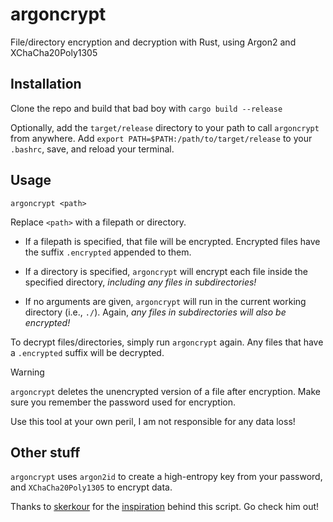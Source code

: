 # argoncrypt

File/directory encryption and decryption with Rust, using Argon2 and XChaCha20Poly1305

## Installation

Clone the repo and build that bad boy with `cargo build --release`

Optionally, add the `target/release` directory to your path to call `argoncrypt` from anywhere. Add `export PATH=$PATH:/path/to/target/release` to your `.bashrc`, save, and reload your terminal.

## Usage

`argoncrypt <path>`

Replace `<path>` with a filepath or directory.

- If a filepath is specified, that file will be encrypted. Encrypted files have the suffix `.encrypted` appended to them.

- If a directory is specified, `argoncrypt` will encrypt each file inside the specified directory, *including any files in subdirectories!*

- If no arguments are given, `argoncrypt` will run in the current working directory (i.e., `./`). Again, *any files in subdirectories will also be encrypted!*

To decrypt files/directories, simply run `argoncrypt` again. Any files that have a `.encrypted` suffix will be decrypted.

> [!WARNING]
> `argoncrypt` deletes the unencrypted version of a file after encryption. Make sure you remember the password used for encryption.
>
> Use this tool at your own peril, I am not responsible for any data loss!

## Other stuff

`argoncrypt` uses `argon2id` to create a high-entropy key from your password, and `XChaCha20Poly1305` to encrypt data.

Thanks to [skerkour](https://github.com/skerkour) for the [inspiration](https://kerkour.com/rust-file-encryption-chacha20poly1305-argon2) behind this script. Go check him out!
